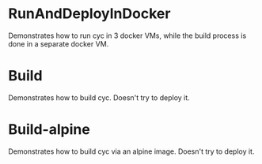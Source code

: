 RunAndDeployInDocker
====================

Demonstrates how to run cyc in 3 docker VMs, while the build process is done in a separate docker VM.

Build
=====

Demonstrates how to build cyc. Doesn't try to deploy it.

Build-alpine
============

Demonstrates how to build cyc via an alpine image. Doesn't try to deploy it.

